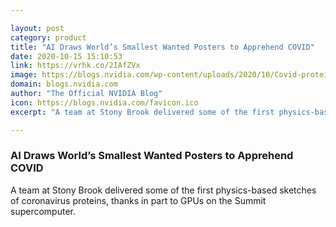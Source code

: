 ```yaml
---

layout: post
category: product
title: "AI Draws World’s Smallest Wanted Posters to Apprehend COVID"
date: 2020-10-15 15:10:53
link: https://vrhk.co/2IAfZVx
image: https://blogs.nvidia.com/wp-content/uploads/2020/10/Covid-proteins-INVERT-x1280.png
domain: blogs.nvidia.com
author: "The Official NVIDIA Blog"
icon: https://blogs.nvidia.com/favicon.ico
excerpt: "A team at Stony Brook delivered some of the first physics-based sketches of coronavirus proteins, thanks in part to GPUs on the Summit supercomputer."

---
```


### AI Draws World’s Smallest Wanted Posters to Apprehend COVID

A team at Stony Brook delivered some of the first physics-based sketches of coronavirus proteins, thanks in part to GPUs on the Summit supercomputer.
